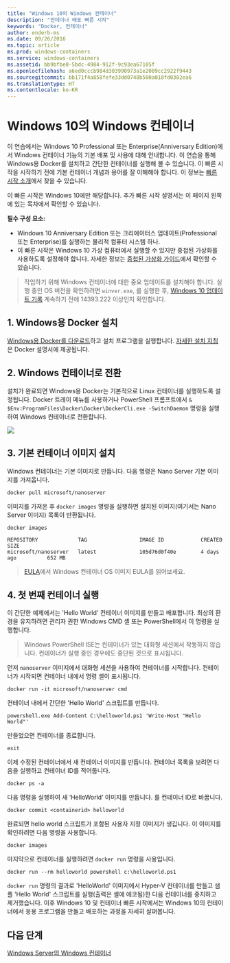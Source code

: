 ```yaml
---
title: "Windows 10의 Windows 컨테이너"
description: "컨테이너 배포 빠른 시작"
keywords: "Docker, 컨테이너"
author: enderb-ms
ms.date: 09/26/2016
ms.topic: article
ms.prod: windows-containers
ms.service: windows-containers
ms.assetid: bb9bfbe0-5bdc-4984-912f-9c93ea67105f
ms.openlocfilehash: a6ed0cccb984d303990973a1e2009cc2922f9443
ms.sourcegitcommit: bb171f4a858fefe33dd0748b500a018fd0382ea6
ms.translationtype: HT
ms.contentlocale: ko-KR
---
```

# <a name="windows-containers-on-windows-10"></a>Windows 10의 Windows 컨테이너

이 연습에서는 Windows 10 Professional 또는 Enterprise(Anniversary Edition)에서 Windows 컨테이너 기능의 기본 배포 및 사용에 대해 안내합니다. 이 연습을 통해 Windows용 Docker를 설치하고 간단한 컨테이너를 실행해 볼 수 있습니다. 이 빠른 시작을 시작하기 전에 기본 컨테이너 개념과 용어를 잘 이해해야 합니다. 이 정보는 [빠른 시작 소개](./index.md)에서 찾을 수 있습니다.

이 빠른 시작은 Windows 10에만 해당합니다. 추가 빠른 시작 설명서는 이 페이지 왼쪽에 있는 목차에서 확인할 수 있습니다.

**필수 구성 요소:**

- Windows 10 Anniversary Edition 또는 크리에이터스 업데이트(Professional 또는 Enterprise)를 실행하는 물리적 컴퓨터 시스템 하나.   
- 이 빠른 시작은 Windows 10 가상 컴퓨터에서 실행할 수 있지만 중첩된 가상화를 사용하도록 설정해야 합니다. 자세한 정보는 [중첩된 가상화 가이드](https://msdn.microsoft.com/en-us/virtualization/hyperv_on_windows/user_guide/nesting)에서 확인할 수 있습니다.

> 작업하기 위해 Windows 컨테이너에 대한 중요 업데이트를 설치해야 합니다.
> 실행 중인 OS 버전을 확인하려면 `winver.exe`, 를 실행한 후, [Windows 10 업데이트 기록](https://support.microsoft.com/en-us/help/12387/windows-10-update-history)
> 계속하기 전에 14393.222 이상인지 확인합니다.

## <a name="1-install-docker-for-windows"></a>1. Windows용 Docker 설치

[Windows용 Docker를 다운로드](https://download.docker.com/win/stable/InstallDocker.msi)하고 설치 프로그램을 실행합니다. [자세한 설치 지침](https://docs.docker.com/docker-for-windows/install)은 Docker 설명서에 제공됩니다.

## <a name="2-switch-to-windows-containers"></a>2. Windows 컨테이너로 전환

설치가 완료되면 Windows용 Docker는 기본적으로 Linux 컨테이너를 실행하도록 설정됩니다. Docker 트레이 메뉴를 사용하거나 PowerShell 프롬프트에서 `& $Env:ProgramFiles\Docker\Docker\DockerCli.exe -SwitchDaemon` 명령을 실행하여 Windows 컨테이너로 전환합니다.

![](./media/docker-for-win-switch.png)

## <a name="3-install-base-container-images"></a>3. 기본 컨테이너 이미지 설치

Windows 컨테이너는 기본 이미지로 만듭니다. 다음 명령은 Nano Server 기본 이미지를 가져옵니다.

```none
docker pull microsoft/nanoserver
```

이미지를 가져온 후 `docker images` 명령을 실행하면 설치된 이미지(여기서는 Nano Server 이미지) 목록이 반환됩니다.

```none
docker images

REPOSITORY             TAG                 IMAGE ID            CREATED             SIZE
microsoft/nanoserver   latest              105d76d0f40e        4 days ago          652 MB
```

> [EULA](../images-eula.md)에서 Windows 컨테이너 OS 이미지 EULA를 읽어보세요.

## <a name="4-run-your-first-container"></a>4. 첫 번째 컨테이너 실행

이 간단한 예제에서는 'Hello World' 컨테이너 이미지를 만들고 배포합니다. 최상의 환경을 유지하려면 관리자 권한 Windows CMD 셸 또는 PowerShell에서 이 명령을 실행합니다.

> Windows PowerShell ISE는 컨테이너가 있는 대화형 세션에서 작동하지 않습니다. 컨테이너가 실행 중인 경우에도 중단된 것으로 표시됩니다.

먼저 `nanoserver` 이미지에서 대화형 세션을 사용하여 컨테이너를 시작합니다. 컨테이너가 시작되면 컨테이너 내에서 명령 셸이 표시됩니다.  

```none
docker run -it microsoft/nanoserver cmd
```

컨테이너 내에서 간단한 'Hello World' 스크립트를 만듭니다.

```none
powershell.exe Add-Content C:\helloworld.ps1 'Write-Host "Hello World"'
```   

만들었으면 컨테이너를 종료합니다.

```none
exit
```

이제 수정된 컨테이너에서 새 컨테이너 이미지를 만듭니다. 컨테이너 목록을 보려면 다음을 실행하고 컨테이너 ID를 적어둡니다.

```none
docker ps -a
```

다음 명령을 실행하여 새 ‘HelloWorld’ 이미지를 만듭니다. <containerid>를 컨테이너 ID로 바꿉니다.

```none
docker commit <containerid> helloworld
```

완료되면 hello world 스크립트가 포함된 사용자 지정 이미지가 생깁니다. 이 이미지를 확인하려면 다음 명령을 사용합니다.

```none
docker images
```

마지막으로 컨테이너를 실행하려면 `docker run` 명령을 사용입니다.

```none
docker run --rm helloworld powershell c:\helloworld.ps1
```

`docker run` 명령의 결과로 'HelloWorld' 이미지에서 Hyper-V 컨테이너를 만들고 샘플 'Hello World' 스크립트를 실행(출력은 셸에 에코됨)한 다음 컨테이너를 중지하고 제거했습니다.
이후 Windows 10 및 컨테이너 빠른 시작에서는 Windows 10의 컨테이너에서 응용 프로그램을 만들고 배포하는 과정을 자세히 살펴봅니다.

## <a name="next-steps"></a>다음 단계

[Windows Server의 Windows 컨테이너](./quick-start-windows-server.md)
